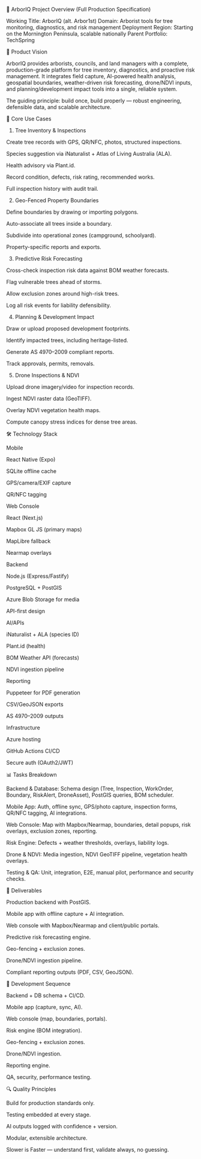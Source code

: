 🌳 ArborIQ Project Overview (Full Production Specification)

Working Title: ArborIQ (alt. Arbor1st)
Domain: Arborist tools for tree monitoring, diagnostics, and risk management
Deployment Region: Starting on the Mornington Peninsula, scalable nationally
Parent Portfolio: TechSpring

🎯 Product Vision

ArborIQ provides arborists, councils, and land managers with a complete, production-grade platform for tree inventory, diagnostics, and proactive risk management. It integrates field capture, AI-powered health analysis, geospatial boundaries, weather-driven risk forecasting, drone/NDVI inputs, and planning/development impact tools into a single, reliable system.

The guiding principle: build once, build properly — robust engineering, defensible data, and scalable architecture.

📌 Core Use Cases
1. Tree Inventory & Inspections

Create tree records with GPS, QR/NFC, photos, structured inspections.

Species suggestion via iNaturalist + Atlas of Living Australia (ALA).

Health advisory via Plant.id.

Record condition, defects, risk rating, recommended works.

Full inspection history with audit trail.

2. Geo-Fenced Property Boundaries

Define boundaries by drawing or importing polygons.

Auto-associate all trees inside a boundary.

Subdivide into operational zones (campground, schoolyard).

Property-specific reports and exports.

3. Predictive Risk Forecasting

Cross-check inspection risk data against BOM weather forecasts.

Flag vulnerable trees ahead of storms.

Allow exclusion zones around high-risk trees.

Log all risk events for liability defensibility.

4. Planning & Development Impact

Draw or upload proposed development footprints.

Identify impacted trees, including heritage-listed.

Generate AS 4970–2009 compliant reports.

Track approvals, permits, removals.

5. Drone Inspections & NDVI

Upload drone imagery/video for inspection records.

Ingest NDVI raster data (GeoTIFF).

Overlay NDVI vegetation health maps.

Compute canopy stress indices for dense tree areas.

🛠️ Technology Stack

Mobile

React Native (Expo)

SQLite offline cache

GPS/camera/EXIF capture

QR/NFC tagging

Web Console

React (Next.js)

Mapbox GL JS (primary maps)

MapLibre fallback

Nearmap overlays

Backend

Node.js (Express/Fastify)

PostgreSQL + PostGIS

Azure Blob Storage for media

API-first design

AI/APIs

iNaturalist + ALA (species ID)

Plant.id (health)

BOM Weather API (forecasts)

NDVI ingestion pipeline

Reporting

Puppeteer for PDF generation

CSV/GeoJSON exports

AS 4970–2009 outputs

Infrastructure

Azure hosting

GitHub Actions CI/CD

Secure auth (OAuth2/JWT)

📊 Tasks Breakdown

Backend & Database: Schema design (Tree, Inspection, WorkOrder, Boundary, RiskAlert, DroneAsset), PostGIS queries, BOM scheduler.

Mobile App: Auth, offline sync, GPS/photo capture, inspection forms, QR/NFC tagging, AI integrations.

Web Console: Map with Mapbox/Nearmap, boundaries, detail popups, risk overlays, exclusion zones, reporting.

Risk Engine: Defects + weather thresholds, overlays, liability logs.

Drone & NDVI: Media ingestion, NDVI GeoTIFF pipeline, vegetation health overlays.

Testing & QA: Unit, integration, E2E, manual pilot, performance and security checks.

🚩 Deliverables

Production backend with PostGIS.

Mobile app with offline capture + AI integration.

Web console with Mapbox/Nearmap and client/public portals.

Predictive risk forecasting engine.

Geo-fencing + exclusion zones.

Drone/NDVI ingestion pipeline.

Compliant reporting outputs (PDF, CSV, GeoJSON).

🧭 Development Sequence

Backend + DB schema + CI/CD.

Mobile app (capture, sync, AI).

Web console (map, boundaries, portals).

Risk engine (BOM integration).

Geo-fencing + exclusion zones.

Drone/NDVI ingestion.

Reporting engine.

QA, security, performance testing.

🔍 Quality Principles

Build for production standards only.

Testing embedded at every stage.

AI outputs logged with confidence + version.

Modular, extensible architecture.

Slower is Faster — understand first, validate always, no guessing.
